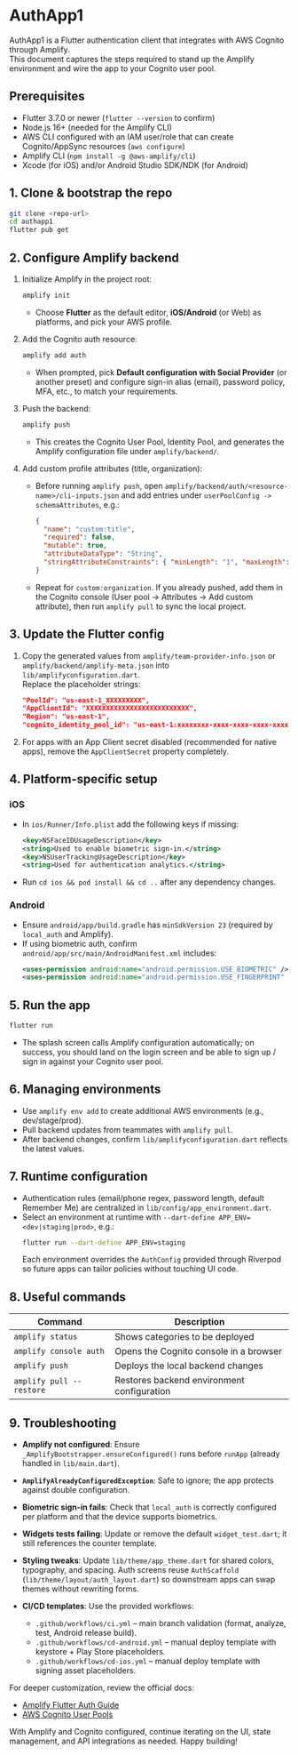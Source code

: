 # AuthApp1

AuthApp1 is a Flutter authentication client that integrates with AWS Cognito through Amplify.  
This document captures the steps required to stand up the Amplify environment and wire the app to your Cognito user pool.

## Prerequisites
- Flutter 3.7.0 or newer (`flutter --version` to confirm)
- Node.js 16+ (needed for the Amplify CLI)
- AWS CLI configured with an IAM user/role that can create Cognito/AppSync resources (`aws configure`)
- Amplify CLI (`npm install -g @aws-amplify/cli`)
- Xcode (for iOS) and/or Android Studio SDK/NDK (for Android)

## 1. Clone & bootstrap the repo
```bash
git clone <repo-url>
cd authapp1
flutter pub get
```

## 2. Configure Amplify backend
1. Initialize Amplify in the project root:
   ```bash
   amplify init
   ```
   - Choose **Flutter** as the default editor, **iOS/Android** (or Web) as platforms, and pick your AWS profile.

2. Add the Cognito auth resource:
   ```bash
   amplify add auth
   ```
   - When prompted, pick **Default configuration with Social Provider** (or another preset) and configure sign-in alias (email), password policy, MFA, etc., to match your requirements.

3. Push the backend:
   ```bash
   amplify push
   ```
   - This creates the Cognito User Pool, Identity Pool, and generates the Amplify configuration file under `amplify/backend/`.
4. Add custom profile attributes (title, organization):
   - Before running `amplify push`, open `amplify/backend/auth/<resource-name>/cli-inputs.json` and add entries under `userPoolConfig -> schemaAttributes`, e.g.:
     ```json
     {
       "name": "custom:title",
       "required": false,
       "mutable": true,
       "attributeDataType": "String",
       "stringAttributeConstraints": { "minLength": "1", "maxLength": "256" }
     }
     ```
   - Repeat for `custom:organization`. If you already pushed, add them in the Cognito console (User pool → Attributes → Add custom attribute), then run `amplify pull` to sync the local project.

## 3. Update the Flutter config
1. Copy the generated values from `amplify/team-provider-info.json` or `amplify/backend/amplify-meta.json` into `lib/amplifyconfiguration.dart`.  
   Replace the placeholder strings:
   ```json
   "PoolId": "us-east-1_XXXXXXXXX",
   "AppClientId": "XXXXXXXXXXXXXXXXXXXXXXXXXX",
   "Region": "us-east-1",
   "cognito_identity_pool_id": "us-east-1:xxxxxxxx-xxxx-xxxx-xxxx-xxxxxxxxxxxx"
   ```
2. For apps with an App Client secret disabled (recommended for native apps), remove the `AppClientSecret` property completely.

## 4. Platform-specific setup
### iOS
- In `ios/Runner/Info.plist` add the following keys if missing:
  ```xml
  <key>NSFaceIDUsageDescription</key>
  <string>Used to enable biometric sign-in.</string>
  <key>NSUserTrackingUsageDescription</key>
  <string>Used for authentication analytics.</string>
  ```
- Run `cd ios && pod install && cd ..` after any dependency changes.

### Android
- Ensure `android/app/build.gradle` has `minSdkVersion 23` (required by `local_auth` and Amplify).
- If using biometric auth, confirm `android/app/src/main/AndroidManifest.xml` includes:
  ```xml
  <uses-permission android:name="android.permission.USE_BIOMETRIC" />
  <uses-permission android:name="android.permission.USE_FINGERPRINT" />
  ```

## 5. Run the app
```bash
flutter run
```
- The splash screen calls Amplify configuration automatically; on success, you should land on the login screen and be able to sign up / sign in against your Cognito user pool.

## 6. Managing environments
- Use `amplify env add` to create additional AWS environments (e.g., dev/stage/prod).
- Pull backend updates from teammates with `amplify pull`.
- After backend changes, confirm `lib/amplifyconfiguration.dart` reflects the latest values.

## 7. Runtime configuration
- Authentication rules (email/phone regex, password length, default Remember Me) are centralized in `lib/config/app_environment.dart`.
- Select an environment at runtime with `--dart-define APP_ENV=<dev|staging|prod>`, e.g.:
  ```bash
  flutter run --dart-define APP_ENV=staging
  ```
  Each environment overrides the `AuthConfig` provided through Riverpod so future apps can tailor policies without touching UI code.

## 8. Useful commands
| Command | Description |
| --- | --- |
| `amplify status` | Shows categories to be deployed |
| `amplify console auth` | Opens the Cognito console in a browser |
| `amplify push` | Deploys the local backend changes |
| `amplify pull --restore` | Restores backend environment configuration |

## 9. Troubleshooting
- **Amplify not configured**: Ensure `_AmplifyBootstrapper.ensureConfigured()` runs before `runApp` (already handled in `lib/main.dart`).
- **`AmplifyAlreadyConfiguredException`**: Safe to ignore; the app protects against double configuration.
- **Biometric sign-in fails**: Check that `local_auth` is correctly configured per platform and that the device supports biometrics.
- **Widgets tests failing**: Update or remove the default `widget_test.dart`; it still references the counter template.

- **Styling tweaks**: Update `lib/theme/app_theme.dart` for shared colors, typography, and spacing. Auth screens reuse `AuthScaffold` (`lib/theme/layout/auth_layout.dart`) so downstream apps can swap themes without rewriting forms.
- **CI/CD templates**: Use the provided workflows:
  - `.github/workflows/ci.yml` – main branch validation (format, analyze, test, Android release build).
  - `.github/workflows/cd-android.yml` – manual deploy template with keystore + Play Store placeholders.
  - `.github/workflows/cd-ios.yml` – manual deploy template with signing asset placeholders.

For deeper customization, review the official docs:
- [Amplify Flutter Auth Guide](https://docs.amplify.aws/flutter/build-a-backend/auth/)
- [AWS Cognito User Pools](https://docs.aws.amazon.com/cognito/latest/developerguide/cognito-user-identity-pools.html)

With Amplify and Cognito configured, continue iterating on the UI, state management, and API integrations as needed. Happy building!
